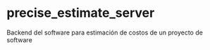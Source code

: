 # precise_estimate_server
Backend del software para estimación de costos de un proyecto de software
